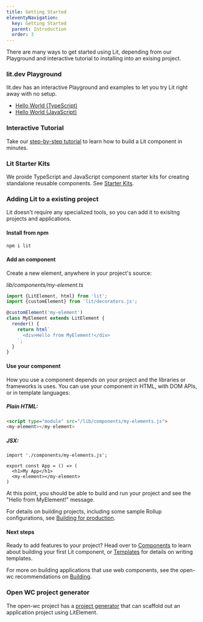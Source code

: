```yaml
---
title: Getting Started
eleventyNavigation:
  key: Getting Started
  parent: Introduction
  order: 3
---
```


There are many ways to get started using Lit, depending from our Playground and interactive tutorial to installing into an exising project.

### lit.dev Playground

lit.dev has an interactive Playground and examples to let you try Lit right away with no setup.

* [Hello World (TypeScript)](/playground/#sample=examples/hello-world-typescript)
* [Hello World (JavaScript)](/playground/#sample=examples/hello-world-javascript)

### Interactive Tutorial

Take our [step-by-step tutorial](/tutorial) to learn how to build a Lit component in minutes.

### Lit Starter Kits

We proide TypeScript and JavaScript component starter kits for creating standalone reusable components. See [Starter Kits](/tools/starter-kits).

### Adding Lit to a existing project

Lit doesn't require any specialized tools, so you can add it to exisitng projects and applications.

#### Install from npm

```sh
npm i lit
```

#### Add an component

Create a new element, anywhere in your project's source:

_lib/components/my-element.ts_

```js
import {LitElement, html} from 'lit';
import {customElement} from 'lit/decorators.js';

@customElement('my-element')
class MyElement extends LitElement {
  render() {
    return html`
      <div>Hello from MyElement!</div>
    `;
  }
}
```

#### Use your component

How you use a component depends on your project and the libraries or frameworks is uses. You can use your component in HTML, with DOM APIs, or in template languages:

##### Plain HTML:
```html
<script type="module" src="/lib/components/my-elements.js">
<my-element></my-element>
```

##### JSX:

```tsx
import './components/my-elements.js';

export const App = () => (
  <h1>My App</h1>
  <my-element></my-element>
)
```

At this point, you should be able to build and run your project and see the "Hello from MyElement!" message.

For details on building projects, including some sample Rollup configurations, see [Building for production](production).

#### Next steps

Ready to add features to your project? Head over to [Components](/components) to learn about building your first Lit component, or [Templates](templates) for details on writing templates.

For more on building applications that use web components, see the open-wc recommendations on [Building](https://open-wc.org/building/).

### Open WC project generator

The open-wc project has a [project generator](https://open-wc.org/init/) that can scaffold out an application project using LitElement.
